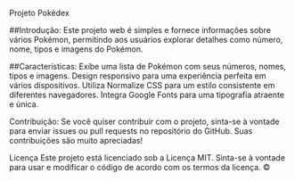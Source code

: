 Projeto Pokédex

##Introdução:
Este projeto web é simples e fornece informações sobre vários Pokémon, permitindo aos usuários explorar detalhes como número, nome, tipos e imagens do Pokémon.

##Características:
Exibe uma lista de Pokémon com seus números, nomes, tipos e imagens.
Design responsivo para uma experiência perfeita em vários dispositivos.
Utiliza Normalize CSS para um estilo consistente em diferentes navegadores.
Integra Google Fonts para uma tipografia atraente e única.

Contribuição:
Se você quiser contribuir com o projeto, sinta-se à vontade para enviar issues ou pull requests no repositório do GitHub. Suas contribuições são muito apreciadas!

Licença
Este projeto está licenciado sob a Licença MIT. Sinta-se à vontade para usar e modificar o código de acordo com os termos da licença. ©